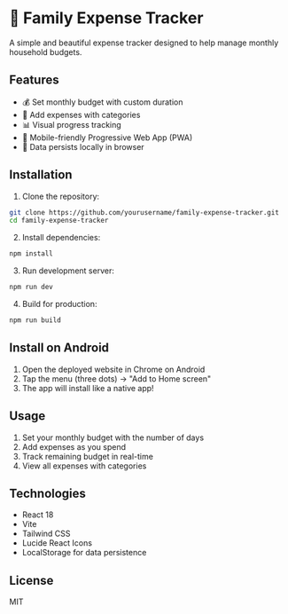 # 👛 Family Expense Tracker

A simple and beautiful expense tracker designed to help manage monthly household budgets.

## Features

- 💰 Set monthly budget with custom duration
- 📝 Add expenses with categories
- 📊 Visual progress tracking
- 📱 Mobile-friendly Progressive Web App (PWA)
- 💾 Data persists locally in browser

## Installation

1. Clone the repository:
```bash
git clone https://github.com/yourusername/family-expense-tracker.git
cd family-expense-tracker
```

2. Install dependencies:
```bash
npm install
```

3. Run development server:
```bash
npm run dev
```

4. Build for production:
```bash
npm run build
```


## Install on Android

1. Open the deployed website in Chrome on Android
2. Tap the menu (three dots) → "Add to Home screen"
3. The app will install like a native app!

## Usage

1. Set your monthly budget with the number of days
2. Add expenses as you spend
3. Track remaining budget in real-time
4. View all expenses with categories

## Technologies

- React 18
- Vite
- Tailwind CSS
- Lucide React Icons
- LocalStorage for data persistence

## License

MIT